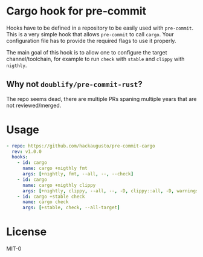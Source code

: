 # Cargo hook for pre-commit

Hooks have to be defined in a repository to be easily used with `pre-commit`.
This is a very simple hook that allows `pre-commit` to call `cargo`. Your
configuration file has to provide the required flags to use it properly.

The main goal of this hook is to allow one to configure the target
channel/toolchain, for example to run `check` with `stable` and `clippy` with
`nigthly`.

## Why not `doublify/pre-commit-rust`?

The repo seems dead, there are multiple PRs spaning multiple years that are not
reviewed/merged.

# Usage

```yaml
- repo: https://github.com/hackaugusto/pre-commit-cargo
  rev: v1.0.0
  hooks:
    - id: cargo
      name: cargo +nigthly fmt
      args: [+nightly, fmt, --all, --, --check]
    - id: cargo
      name: cargo +nigthly clippy
      args: [+nightly, clippy, --all, --, -D, clippy::all, -D, warnings]
    - id: cargo +stable check
      name: cargo check
      args: [+stable, check, --all-target]
```

# License

MIT-0
